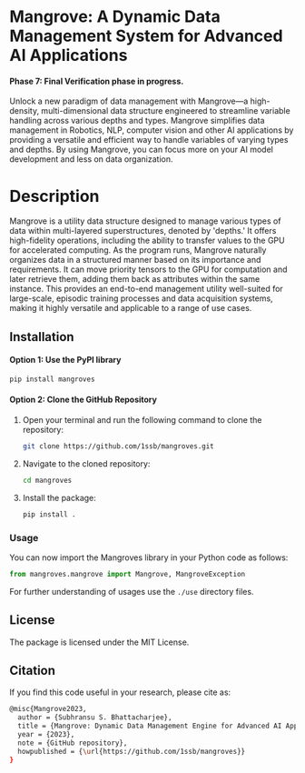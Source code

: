 # Mangrove: A Dynamic Data Management System for Advanced AI Applications
#### Phase 7: Final Verification phase in progress.
Unlock a new paradigm of data management with Mangrove—a high-density, multi-dimensional data structure engineered to streamline variable handling across various depths and types. Mangrove simplifies data management in Robotics, NLP, computer vision and other AI applications by providing a versatile and efficient way to handle variables of varying types and depths. By using Mangrove, you can focus more on your AI model development and less on data organization.

# Description
Mangrove is a utility data structure designed to manage various types of data within multi-layered superstructures, denoted by 'depths.' It offers high-fidelity operations, including the ability to transfer values to the GPU for accelerated computing. As the program runs, Mangrove naturally organizes data in a structured manner based on its importance and requirements. It can move priority tensors to the GPU for computation and later retrieve them, adding them back as attributes within the same instance. This provides an end-to-end management utility well-suited for large-scale, episodic training processes and data acquisition systems, making it highly versatile and applicable to a range of use cases.

## Installation

#### Option 1: Use the PyPI library

```bash
pip install mangroves
```

#### Option 2: Clone the GitHub Repository

1. Open your terminal and run the following command to clone the repository:
    ```bash
    git clone https://github.com/1ssb/mangroves.git
    ```
   
2. Navigate to the cloned repository:
    ```bash
    cd mangroves
    ```

3. Install the package:
    ```bash
    pip install .
    ```

### Usage

You can now import the Mangroves library in your Python code as follows:

```python
from mangroves.mangrove import Mangrove, MangroveException
```

For further understanding of usages use the ```./use``` directory files.

## License

The package is licensed under the MIT License.

## Citation

If you find this code useful in your research, please cite as:

```bash
@misc{Mangrove2023,
  author = {Subhransu S. Bhattacharjee},
  title = {Mangrove: Dynamic Data Management Engine for Advanced AI Applications},
  year = {2023},
  note = {GitHub repository},
  howpublished = {\url{https://github.com/1ssb/mangroves}}
}
```
